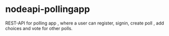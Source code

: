 # nodeapi-pollingapp
REST-API for polling app , where a user can register, signin, create poll , add choices and vote for other polls.
